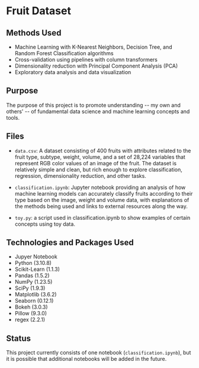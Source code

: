 # Fruit Dataset

## Methods Used

- Machine Learning with K-Nearest Neighbors, Decision Tree, and Random Forest Classification algorithms
- Cross-validation using pipelines with column transformers
- Dimensionality reduction with Principal Component Analysis (PCA)
- Exploratory data analysis and data visualization

## Purpose

The purpose of this project is to promote understanding -- my own and others' -- of fundamental data science and machine learning concepts and tools. 

## Files

 - `data.csv`: A dataset consisting of 400 fruits with attributes related to the fruit type, subtype, weight, volume, and a set of 28,224 variables that represent RGB color values of an image of the fruit. The dataset is relatively simple and clean, but rich enough to explore classification, regression, dimensionality reduction, and other tasks. 
 
 - `classification.ipynb`: Jupyter notebook providing an analysis of how machine learning models can accurately classify fruits according to their type based on the image, weight and volume data, with explanations of the methods being used and links to external resources along the way. 

 - `toy.py`: a script used in classification.ipynb to show examples of certain concepts using toy data.

## Technologies and Packages Used
 - Jupyer Notebook
 - Python 		    (3.10.8)
 - Scikit-Learn 	(1.1.3)
 - Pandas 		    (1.5.2)
 - NumPy 		    (1.23.5)
 - SciPy 		    (1.9.3)
 - Matplotlib 	  (3.6.2)
 - Seaborn 	    (0.12.1)
 - Bokeh 		    (3.0.3)
 - Pillow 		    (9.3.0)
 - regex 		    (2.2.1)

## Status

This project currently consists of one notebook (`classification.ipynb`), but it is possible that additional notebooks will be added in the future.
